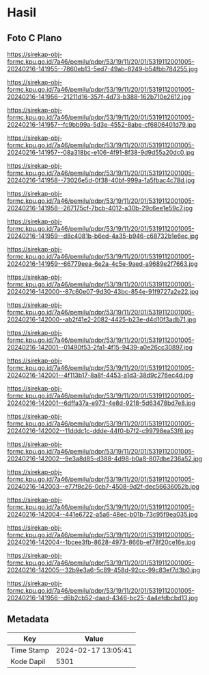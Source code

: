 # Hasil

## Foto C Plano

https://sirekap-obj-formc.kpu.go.id/7a46/pemilu/pdpr/53/19/11/20/01/5319112001005-20240216-141955--7860eb13-5ed7-49ab-8249-b54fbb784255.jpg

https://sirekap-obj-formc.kpu.go.id/7a46/pemilu/pdpr/53/19/11/20/01/5319112001005-20240216-141956--21211d16-357f-4d73-b388-162b710e2612.jpg

https://sirekap-obj-formc.kpu.go.id/7a46/pemilu/pdpr/53/19/11/20/01/5319112001005-20240216-141957--fc9bb99a-5d3e-4552-8abe-cf6806401d79.jpg

https://sirekap-obj-formc.kpu.go.id/7a46/pemilu/pdpr/53/19/11/20/01/5319112001005-20240216-141957--08a318bc-e106-4f91-8f38-9d9d55a20dc0.jpg

https://sirekap-obj-formc.kpu.go.id/7a46/pemilu/pdpr/53/19/11/20/01/5319112001005-20240216-141958--73026e5d-0f38-40bf-999a-1a5fbac4c78d.jpg

https://sirekap-obj-formc.kpu.go.id/7a46/pemilu/pdpr/53/19/11/20/01/5319112001005-20240216-141958--267175cf-7bcb-4012-a30b-29c6ee1e59c7.jpg

https://sirekap-obj-formc.kpu.go.id/7a46/pemilu/pdpr/53/19/11/20/01/5319112001005-20240216-141959--d8c4081b-b6ed-4a35-b946-c68732b1e6ec.jpg

https://sirekap-obj-formc.kpu.go.id/7a46/pemilu/pdpr/53/19/11/20/01/5319112001005-20240216-141959--66779eea-6e2a-4c5e-9aed-a9689e2f7663.jpg

https://sirekap-obj-formc.kpu.go.id/7a46/pemilu/pdpr/53/19/11/20/01/5319112001005-20240216-142000--87c60e07-9d30-43bc-854e-91f9727a2e22.jpg

https://sirekap-obj-formc.kpu.go.id/7a46/pemilu/pdpr/53/19/11/20/01/5319112001005-20240216-142000--ab2f41e2-2082-4425-b23e-d4d10f3adb71.jpg

https://sirekap-obj-formc.kpu.go.id/7a46/pemilu/pdpr/53/19/11/20/01/5319112001005-20240216-142001--01490f53-2fa1-4f15-9439-a0e26cc30897.jpg

https://sirekap-obj-formc.kpu.go.id/7a46/pemilu/pdpr/53/19/11/20/01/5319112001005-20240216-142001--4f113b17-8a8f-4453-a1d3-38d9c276ec4d.jpg

https://sirekap-obj-formc.kpu.go.id/7a46/pemilu/pdpr/53/19/11/20/01/5319112001005-20240216-142001--6dffa37a-e973-4e8d-9218-5d63478bd7e8.jpg

https://sirekap-obj-formc.kpu.go.id/7a46/pemilu/pdpr/53/19/11/20/01/5319112001005-20240216-142002--11dddc1c-ddde-44f0-b7f2-c99798ea53f6.jpg

https://sirekap-obj-formc.kpu.go.id/7a46/pemilu/pdpr/53/19/11/20/01/5319112001005-20240216-142002--9e3a8d85-d388-4d98-b0a8-807dbe236a52.jpg

https://sirekap-obj-formc.kpu.go.id/7a46/pemilu/pdpr/53/19/11/20/01/5319112001005-20240216-142003--e77f8c26-0cb7-4508-9d2f-dec56636052b.jpg

https://sirekap-obj-formc.kpu.go.id/7a46/pemilu/pdpr/53/19/11/20/01/5319112001005-20240216-142004--441e6722-a5a6-48ec-b01b-73c95f9ea035.jpg

https://sirekap-obj-formc.kpu.go.id/7a46/pemilu/pdpr/53/19/11/20/01/5319112001005-20240216-142004--1bcee3fb-8628-4973-866b-ef78f20ce16e.jpg

https://sirekap-obj-formc.kpu.go.id/7a46/pemilu/pdpr/53/19/11/20/01/5319112001005-20240216-142005--32b9e3a6-5c89-458d-92cc-99c83ef7d3b0.jpg

https://sirekap-obj-formc.kpu.go.id/7a46/pemilu/pdpr/53/19/11/20/01/5319112001005-20240216-141956--d6b2cb52-daad-4346-bc25-4a4efdbcbd13.jpg


## Metadata

| Key        | Value               |
| ---------- | ------------------- |
| Time Stamp | 2024-02-17 13:05:41 |
| Kode Dapil | 5301                |



